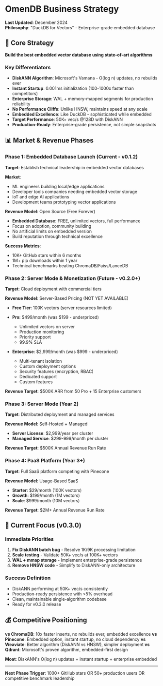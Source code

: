 # OmenDB Business Strategy

**Last Updated**: December 2024  
**Philosophy**: "DuckDB for Vectors" - Enterprise-grade embedded database

## 🎯 **Core Strategy**

**Build the best embedded vector database using state-of-art algorithms**

### Key Differentiators
- **DiskANN Algorithm**: Microsoft's Vamana - O(log n) updates, no rebuilds ever
- **Instant Startup**: 0.001ms initialization (100-1000x faster than competitors)
- **Enterprise Storage**: WAL + memory-mapped segments for production reliability
- **No Performance Cliffs**: Unlike HNSW, maintains speed at any scale
- **Embedded Excellence**: Like DuckDB - sophisticated while embedded
- **Target Performance**: 50K+ vec/s @128D with DiskANN
- **Production-Ready**: Enterprise-grade persistence, not simple snapshots

## 📊 **Market & Revenue Phases**

### **Phase 1: Embedded Database Launch (Current - v0.1.2)**
**Target**: Establish technical leadership in embedded vector databases

**Market**: 
- ML engineers building local/edge applications
- Developer tools companies needing embedded vector storage  
- IoT and edge AI applications
- Development teams prototyping vector applications

**Revenue Model**: Open Source (Free Forever)
- **Embedded Database**: FREE, unlimited vectors, full performance
- Focus on adoption, community building
- No artificial limits on embedded version
- Build reputation through technical excellence

**Success Metrics**:
- 10K+ GitHub stars within 6 months
- 1M+ pip downloads within 1 year
- Technical benchmarks beating ChromaDB/Faiss/LanceDB

### **Phase 2: Server Mode & Monetization (Future - v0.2.0+)**
**Target**: Cloud deployment with commercial tiers

**Revenue Model**: Server-Based Pricing (NOT YET AVAILABLE)
- **Free Tier**: 100K vectors (server resources limited)
  
- **Pro**: $499/month (was $199 - underpriced)
  - Unlimited vectors on server
  - Production monitoring
  - Priority support
  - 99.9% SLA
  
- **Enterprise**: $2,999/month (was $999 - underpriced)
  - Multi-tenant isolation
  - Custom deployment options
  - Security features (encryption, RBAC)
  - Dedicated support
  - Custom features

**Revenue Target**: $500K ARR from 50 Pro + 15 Enterprise customers

### **Phase 3: Server Mode (Year 2)**
**Target**: Distributed deployment and managed services

**Revenue Model**: Self-Hosted + Managed
- **Server License**: $2,999/year per cluster
- **Managed Service**: $299-999/month per cluster

**Revenue Target**: $500K Annual Revenue Run Rate

### **Phase 4: PaaS Platform (Year 3+)**
**Target**: Full SaaS platform competing with Pinecone

**Revenue Model**: Usage-Based SaaS
- **Starter**: $29/month (100K vectors)
- **Growth**: $199/month (1M vectors)
- **Scale**: $999/month (10M vectors)

**Revenue Target**: $2M+ Annual Revenue Run Rate

## 🚀 **Current Focus (v0.3.0)**

### Immediate Priorities
1. **Fix DiskANN batch bug** - Resolve 1K/9K processing limitation
2. **Scale testing** - Validate 50K+ vec/s at 100K+ vectors
3. **WAL + mmap storage** - Implement enterprise-grade persistence  
4. **Remove HNSW code** - Simplify to DiskANN-only architecture

### Success Definition
- DiskANN performing at 50K+ vec/s consistently
- Production-ready persistence with <5% overhead
- Clean, maintainable single-algorithm codebase
- Ready for v0.3.0 release

## 💰 **Competitive Positioning**

**vs ChromaDB**: 10x faster inserts, no rebuilds ever, embedded excellence
**vs Pinecone**: Embedded option, instant startup, no cloud dependency
**vs Weaviate**: Better algorithm (DiskANN vs HNSW), simpler deployment
**vs Qdrant**: Microsoft's proven algorithm, embedded-first design

**Moat**: DiskANN's O(log n) updates + instant startup + enterprise embedded

---

**Next Phase Trigger**: 1000+ GitHub stars OR 50+ production users OR competitive benchmark leadership